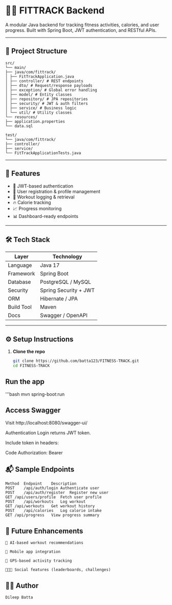 # 🏋️‍♂️ FITTRACK Backend

A modular Java backend for tracking fitness activities, calories, and user progress. Built with Spring Boot, JWT authentication, and RESTful APIs.

---

## 📁 Project Structure

    src/ 
    └── main/ 
    ├── java/com/fittrack/ 
    │ ├── FitTrackApplication.java 
    │ ├── controller/ # REST endpoints 
    │ ├── dto/ # Request/response payloads 
    │ ├── exception/ # Global error handling 
    │ ├── model/ # Entity classes 
    │ ├── repository/ # JPA repositories 
    │ ├── security/ # JWT & auth filters 
    │ ├── service/ # Business logic 
    │ └── util/ # Utility classes 
    └── resources/ 
    ├── application.properties 
    └── data.sql

    test/ 
    └── java/com/fittrack/ 
    ├── controller/ 
    ├── service/ 
    └── FitTrackApplicationTests.java


---




## 🚀 Features

- 🔐 JWT-based authentication
- 🧍 User registration & profile management
- 🏃 Workout logging & retrieval
- 🔥 Calorie tracking
- 📈 Progress monitoring
- 📊 Dashboard-ready endpoints

---

## 🛠️ Tech Stack

| Layer        | Technology            |
|--------------|------------------------|
| Language     | Java 17                |
| Framework    | Spring Boot            |
| Database     | PostgreSQL / MySQL     |
| Security     | Spring Security + JWT  |
| ORM          | Hibernate / JPA        |
| Build Tool   | Maven                  |
| Docs         | Swagger / OpenAPI      |

---

## ⚙️ Setup Instructions

1. **Clone the repo**
   ```bash
   git clone https://github.com/batta123/FITNESS-TRACK.git
   cd FITNESS-TRACK

## Run the app

'''bash
mvn spring-boot:run

## Access Swagger

Visit http://localhost:8080/swagger-ui/

Authentication
Login returns JWT token.

Include token in headers:

Code
Authorization: Bearer <your-token>

## 📬 Sample Endpoints

    Method	Endpoint	Description
    POST	/api/auth/login	Authenticate user
    POST	/api/auth/register	Register new user
    GET	/api/users/profile	Fetch user profile
    POST	/api/workouts	Log workout
    GET	/api/workouts	Get workout history
    POST	/api/calories	Log calorie intake
    GET	/api/progress	View progress summary
    
## 📌 Future Enhancements

    🧬 AI-based workout recommendations
    
    📱 Mobile app integration
    
    🧭 GPS-based activity tracking
    
    🧑‍🤝‍🧑 Social features (leaderboards, challenges)

## 👨‍💻 Author
    
    Dileep Batta

